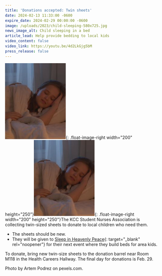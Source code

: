 ```yaml
---
title: 'Donations accepted: Twin sheets'
date: 2024-02-13 11:33:00 -0600
expire_date: 2024-02-29 00:00:00 -0600
image: /uploads/2023/child-sleeping-580x725.jpg
news_image_alt: Child sleeping in a bed
article_lead: Help provide bedding to local kids
video_content: false
video_link: https://youtu.be/4d2LkGjg5bM
press_release: false
---
```

![](/uploads/2023/child-sleeping-200x250.jpg){: .float-image-right width="200" height="250"}![](/uploads/2023/child-sleeping-in-bed-200x250.jpg){: .float-image-right width="200" height="250"}The KCC Student Nurses Association is collecting twin-sized sheets to donate to local children who need them.

* The sheets should be new.
* They will be given to [Sleep in Heavenly Peace](https://shpbeds.org/chapter/il-kankakee-area/){: target="_blank" rel="noopener"} for their next event where they build beds for area kids.

To donate, bring new twin-size sheets to the donation barrel near Room M118 in the Health Careers Hallway. The final day for donations is Feb. 29.

Photo by Artem Podrez on pexels.com.